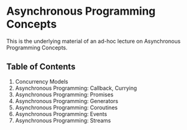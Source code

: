 
Asynchronous Programming Concepts
=================================

This is the underlying material of an ad-hoc lecture on Asynchronous
Programming Concepts.

Table of Contents
-----------------

1. Concurrency Models
2. Asynchronous Programming: Callback, Currying
3. Asynchronous Programming: Promises
4. Asynchronous Programming: Generators
5. Asynchronous Programming: Coroutines
6. Asynchronous Programming: Events
7. Asynchronous Programming: Streams

